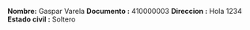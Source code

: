 **Nombre:** Gaspar Varela
**Documento :** 410000003
**Direccion :** Hola 1234
**Estado civil :** Soltero
